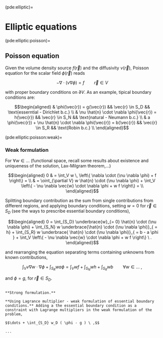 (pde:elliptic)=
# Elliptic equations

(pde:elliptic:poisson)=
## Poisson equation

Given the volume density source $f(\vec{r})$ and the diffusivity $\nu(\vec{r})$, Poisson equation for the scalar field $\phi(\vec{r})$ reads

$$- \nabla \cdot ( \nu \nabla \phi) = f \qquad \vec{r} \in V$$

with proper boundary conditions on $\partial V$. As an example, tipical boundary conditions are:

$$\begin{aligned}
  & \phi(\vec{r}) = g(\vec{r}) && \vec{r} \in S_D && \text{esserntial - Dirichlet b.c.}  \\
  & \nu \hat{n} \cdot \nabla \phi(\vec{r}) = h(\vec{r}) && \vec{r} \in S_N && \text{natural - Neumann b.c.}  \\
  & a \phi(\vec{r}) + \nu \hat{n} \cdot \nabla \phi(\vec{r}) = b(\vec{r}) && \vec{r} \in S_R && \text{Robin b.c.} \\
\end{aligned}$$

(pde:elliptic:poisson:weak)=
### Weak formulation

For $\forall w \in \dots$ (functional space, recall some results about existence and uniqueness of the solution, Lax-Milgram theorem,...)

$$\begin{aligned}
  0
  &  = \int_V w \, \left\{ \nabla \cdot (\nu \nabla \phi) + f \right\} = \\
  &  = \oint_{\partial V} w \hat{n} \cdot (\nu \nabla \phi) + \int_V \left\{ - \nu \nabla \vec{w} \cdot \nabla \phi  + w f \right\} = \\
\end{aligned}$$

Splitting boundary contribution as the sum from single contributions from different regions, and applying boundary conditions, setting $w = 0$ for $\vec{r} \in S_D$ (see the ways to prescribe essential boundary conditions),

$$\begin{aligned}
  0 = \int_{S_D} \underbrace{w}_{= 0} \hat{n} \cdot (\nu \nabla \phi) + \int_{S_N} w \underbrace{\hat{n} \cdot (\nu \nabla \phi)}_{ = h} + \int_{S_R} w \underbrace{ \hat{n} \cdot (\nu \nabla \phi)}_{ = b - a \phi } + \int_V \left\{ - \nu \nabla \vec{w} \cdot \nabla \phi  + w f \right\} \ .
\end{aligned}$$

and rearranging the equation separating terms containing unknowns from known contributions,

$$\int_{V} \nu \nabla w \cdot \nabla \phi + \int_{S_R} w a \phi = \int_{V} w f + \int_{S_N} w h + \int_{S_R} w b \qquad \forall w \in \dots \ ,$$

and $\phi = g$, for $\vec{r} \in S_D$.


```{dropdown} Different ways to prescribe essential boundary conditions

**Strong formulation.**

**Using Lagrance multiplier - weak formulation of essential boundary conditions.** Adding a the essential boundary condition as a constraint with Lagrange multipliers in the weak formulation of the problem,

$$\dots + \int_{S_D} w_D ( \phi - g ) \ ,$$

...


```
